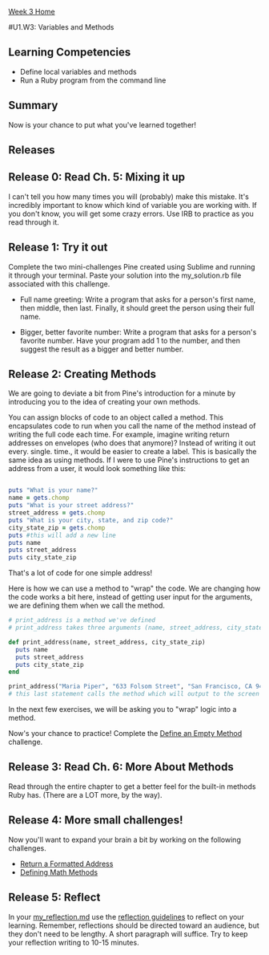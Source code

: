 [Week 3 Home](../)

#U1.W3: Variables and Methods

## Learning Competencies
- Define local variables and methods
- Run a Ruby program from the command line

## Summary
Now is your chance to put what you've learned together!

## Releases

## Release 0: Read Ch. 5: Mixing it up
I can't tell you how many times you will (probably) make this mistake. It's incredibly important to know which kind of variable you are working with. If you don't know, you will get some crazy errors. Use IRB to practice as you read through it.

## Release 1: Try it out
Complete the two mini-challenges Pine created using Sublime and running it through your terminal. Paste your solution into the my_solution.rb file associated with this challenge.

- Full name greeting: Write a program that asks for a person's first name, then middle, then last. Finally, it should greet the person using their full name.

- Bigger, better favorite number: Write a program that asks for a person's favorite number. Have your program add 1 to the number, and then suggest the result as a bigger and better number.

## Release 2: Creating Methods
We are going to deviate a bit from Pine's introduction for a minute by introducing you to the idea of creating your own methods.

You can assign blocks of code to an object called a method. This encapsulates code to run when you call the name of the method instead of writing the full code each time. For example, imagine writing return addresses on envelopes (who does that anymore)? Instead of writing it out every. single. time., it would be easier to create a label. This is basically the same idea as using methods. If I were to use Pine's instructions to get an address from a user, it would look something like this:

```ruby

puts "What is your name?"
name = gets.chomp
puts "What is your street address?"
street_address = gets.chomp
puts "What is your city, state, and zip code?"
city_state_zip = gets.chomp
puts #this will add a new line
puts name
puts street_address
puts city_state_zip

```

That's a lot of code for one simple address!

Here is how we can use a method to "wrap" the code. We are changing how the code works a bit here, instead of getting user input for the arguments, we are defining them when we call the method.

```ruby
# print_address is a method we've defined
# print_address takes three arguments (name, street_address, city_state_zip)

def print_address(name, street_address, city_state_zip)
  puts name
  puts street_address
  puts city_state_zip
end

print_address("Maria Piper", "633 Folsom Street", "San Francisco, CA 94107")
# this last statement calls the method which will output to the screen

```

In the next few exercises, we will be asking you to "wrap" logic into a method.

Now's your chance to practice! Complete the [Define an Empty Method](../exercises/4-defining-method) challenge.

## Release 3: Read Ch. 6: More About Methods
Read through the entire chapter to get a better feel for the built-in methods Ruby has. (There are a LOT more, by the way).

## Release 4: More small challenges!
Now you'll want to expand your brain a bit by working on the following challenges.

- [Return a Formatted Address](../exercises/5-format-address)
- [Defining Math Methods](../exercises/6-math-methods)

## Release 5: Reflect
In your [my_reflection.md](my_reflection.md) use the [reflection guidelines](https://github.com/Devbootcamp/phase-0-handbook/blob/master/coding-references/reflection-guidelines.md) to reflect on your learning. Remember, reflections should be directed toward an audience, but they don't need to be lengthy. A short paragraph will suffice. Try to keep your reflection writing to 10-15 minutes.
